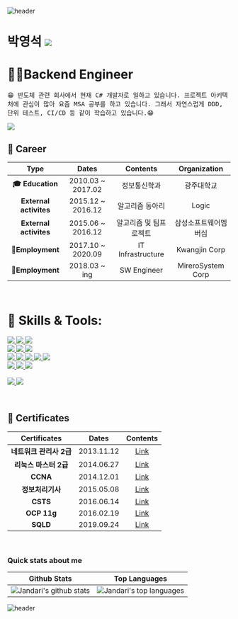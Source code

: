 ![header](https://capsule-render.vercel.app/api?type=Waving&color=gradient&height=200&text=BakYeongSeok👋&fontSize=40)

<h1 align="left"> 박영석 <a href="https://hits.seeyoufarm.com"><img src="https://hits.seeyoufarm.com/api/count/incr/badge.svg?url=https%3A%2F%2Fgithub.com%2FJandari91%2Fhit-counter&count_bg=%234E7191&title_bg=%23837401&icon=github.svg&icon_color=%23E7E7E7&title=hits&edge_flat=false"/></a>

</h1>

<h1 align="left"> 👨‍💻Backend Engineer </h1>
<p align="left">
  <samp>
    😁 반도체 관련 회사에서 현재 C# 개발자로 일하고 있습니다. 
    프로젝트 아키텍처에 관심이 많아 요즘 MSA 공부를 하고 있습니다.
    그래서 자연스럽게 DDD, 단위 테스트, CI/CD 등 같이 학습하고 있습니다.😁
  </samp>
  <br/>
</p>

<a href="https://jandari91.github.io">
    <img src="http://img.shields.io/badge/-Tech%20blog-black?style=flat-square&logo=github">
</a>

<br/>

## **💜 Career**
| **Type**   |      **Dates**      |  **Contents** |  **Organization** |
|:----------:|:-------------:|:------:|:------:|
| **🎓 Education** |  2010.03 ~ 2017.02 | 정보통신학과 | 광주대학교 |
| **External activites** |    2015.12 ~ 2016.12   |  알고리즘 동아리   | Logic |
| **External activites** |    2015.06 ~ 2016.12   |   알고리즘 및 팀프로젝트  | 삼성소프트웨어멤버십 |
| **🏢Employment** |    2017.10 ~ 2020.09   |   IT Infrastructure  | Kwangjin Corp |
| **🏢Employment** |    2018.03 ~ ing   |   SW Engineer  | MireroSystem Corp  |

<br/>



<h1 align="left"> 🔧 Skills & Tools: </h1>

<p align="left">

  <!-- Language -->
  <a href="https://docs.microsoft.com/ko-kr/dotnet/csharp/">
    <img src="https://img.shields.io/badge/c%23-%23239120.svg?style=for-the-badge&logo=c-sharp&logoColor=white">
  </a>
  
  <a href="https://www.python.org/">
    <img src="https://img.shields.io/badge/python-3670A0?style=for-the-badge&logo=python&logoColor=ffdd54">
  </a>
  
  <a href="https://www.java.com/ko/">
    <img src="https://img.shields.io/badge/java-%23ED8B00.svg?style=for-the-badge&logo=java&logoColor=white">
  </a>
  
  <br>
  <!-- DB -->
  <a href="https://www.oracle.com/kr/index.html">
    <img src="https://img.shields.io/badge/Oracle-F80000?style=for-the-badge&logo=oracle&logoColor=white">
  </a>
  
  <a href="https://www.mongodb.com/">
    <img src="https://img.shields.io/badge/MongoDB-%234ea94b.svg?style=for-the-badge&logo=mongodb&logoColor=white">
  </a>
  
  <a href="https://www.postgresql.org/">
    <img src="https://img.shields.io/badge/postgres-%23316192.svg?style=for-the-badge&logo=postgresql&logoColor=white">
  </a>
  
  <br>
  
  <!-- Skill -->
  <a href="https://www.docker.com/">
    <img src="https://img.shields.io/badge/docker-%230db7ed.svg?style=for-the-badge&logo=docker&logoColor=white">
  </a>
  
  <a href="https://kubernetes.io/ko/">
    <img src="https://img.shields.io/badge/kubernetes-%23326ce5.svg?style=for-the-badge&logo=kubernetes&logoColor=white">
  </a>
  
  <a href="https://www.tensorflow.org/?hl=ko">
    <img src="https://img.shields.io/badge/TensorFlow-%23FF6F00.svg?style=for-the-badge&logo=TensorFlow&logoColor=white">
  </a>
  
  <a href="https://www.tensorflow.org/?hl=ko">
    <img src="https://img.shields.io/badge/Keras-%23D00000.svg?style=for-the-badge&logo=Keras&logoColor=white">
  </a>
  
  <a href="https://www.rabbitmq.com/">
    <img src="https://img.shields.io/badge/Rabbitmq-FF6600?style=for-the-badge&logo=rabbitmq&logoColor=white">
  </a>
  
  <br>
  
  <!-- Tools -->
  <a href="https://visualstudio.microsoft.com/ko/">
    <img src="https://img.shields.io/badge/Visual%20Studio-5C2D91.svg?style=for-the-badge&logo=visual-studio&logoColor=white">
  </a>
  <a href="https://code.visualstudio.com/">
    <img src="https://img.shields.io/badge/VS%20Code-007ACC?&style=for-the-badge&logo=visual-studio-code&logoColor=white">
  </a>
  <a href="https://www.devexpress.com/">
    <img src="https://img.shields.io/badge/DevExpress-green?style=for-the-badge&logo=DevExpress&logoColor=#FF7200"/></a> <br/>
  </a>
  <br>
  
  <!-- OS -->
  <a href="https://www.centos.org/">
    <img src="https://img.shields.io/badge/cent%20os-002260?style=for-the-badge&logo=centos&logoColor=F0F0F0">
  </a>
  <a href="https://ubuntu.com/download">
    <img src="https://img.shields.io/badge/Ubuntu-E95420?style=for-the-badge&logo=ubuntu&logoColor=white">
  </a>
</p>

<br/>


## **📜 Certificates**
| **Certificates**   |      **Dates**      |  **Contents** |
|:----------:|:-------------:|:------:|
| **네트워크 관리사 2급** |    2013.11.12   |  [Link](https://namu.wiki/w/%EB%84%A4%ED%8A%B8%EC%9B%8C%ED%81%AC%EA%B4%80%EB%A6%AC%EC%82%AC)  |
| **리눅스 마스터 2급** |    2014.06.27   |   [Link](https://namu.wiki/w/%EB%A6%AC%EB%88%85%EC%8A%A4%20%EB%A7%88%EC%8A%A4%ED%84%B0)  |
| **CCNA** |    2014.12.01   |   [Link](https://ko.wikipedia.org/wiki/CCNA)  |
| **정보처리기사** |  2015.05.08 | [Link](https://namu.wiki/w/%EC%A0%95%EB%B3%B4%EC%B2%98%EB%A6%AC%EA%B8%B0%EC%82%AC) |
| **CSTS** |    2016.06.14   |  [Link](https://sw.tta.or.kr/service/csts_it.jsp)   |
| **OCP 11g** |    2016.02.19   |   [Link](https://ko.wikipedia.org/wiki/%EC%98%A4%EB%9D%BC%ED%81%B4_%EC%9E%90%EA%B2%A9%EC%A6%9D_%ED%94%84%EB%A1%9C%EA%B7%B8%EB%9E%A8)  |
| **SQLD** |    2019.09.24   |   [Link](https://namu.wiki/w/SQLD)  |




<br/>

### Quick stats about me
| Github Stats | Top Languages |
| --- | --- |
| ![Jandari's github stats](https://github-readme-stats.vercel.app/api?username=jandari91&show_icons=true&title_color=f6c32c&icon_color=f6c32c&text_color=9f9f9f&bg_color=151515&count_private=true) | ![Jandari's top languages](https://github-readme-stats.vercel.app/api/top-langs/?username=jandari91&show_icons=true&title_color=f6c32c&icon_color=f6c32c&text_color=9f9f9f&bg_color=151515&count_private=true&layout=compact) |

![header](https://capsule-render.vercel.app/api?type=Waving&section=footer&color=gradient)
